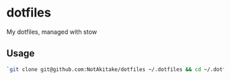 # dotfiles

My dotfiles, managed with stow

## Usage

```sh
`git clone git@github.com:NotAkitake/dotfiles ~/.dotfiles && cd ~/.dotfiles && stow .`
```
